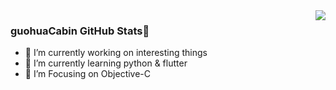 

<!--
**guohuaCabin/guohuaCabin** is a ✨ _special_ ✨ repository because its `README.md` (this file) appears on your GitHub profile.

Here are some ideas to get you started:

- 🔭 I’m currently working on interesting things
- 🌱 I’m currently learning python & flutter
- 👯 I’m Focusing on Objective-C
- 🤔 I’m looking for help with ...
- 💬 Ask me about ...
- 📫 How to reach me: ...
- 😄 Pronouns: ...
- ⚡ Fun fact: ...
-->

<!-- ![guohuaCabin GitHub Stats](https://github-readme-stats.vercel.app/api?username=guohuaCabin&show_icons=true&theme=gruvbox) -->

<img align="right" src="https://github-readme-stats.vercel.app/api?username=guohuaCabin&show_icons=true&theme=gruvbox" />

### guohuaCabin GitHub Stats👋

- 🔭 I’m currently working on interesting things
- 🌱 I’m currently learning python & flutter
- 👯 I’m Focusing on Objective-C

